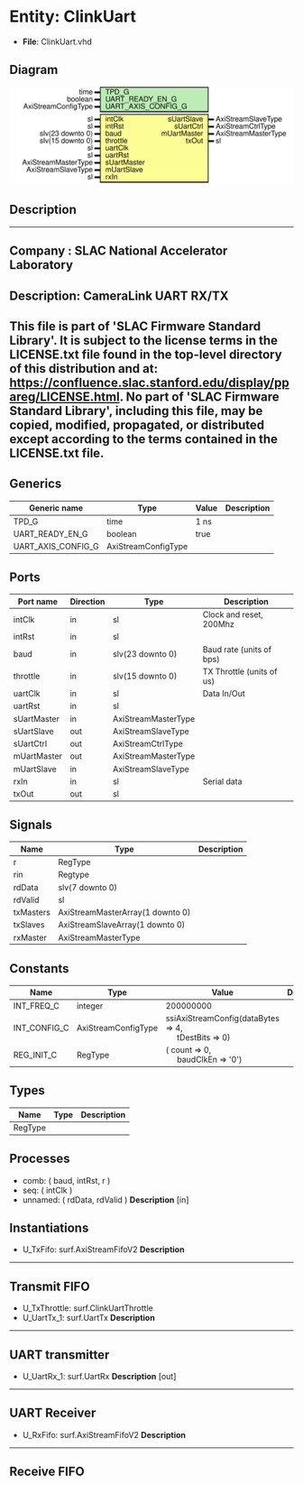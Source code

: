 # Entity: ClinkUart

- **File**: ClinkUart.vhd
## Diagram

![Diagram](ClinkUart.svg "Diagram")
## Description

-----------------------------------------------------------------------------
 Company    : SLAC National Accelerator Laboratory
-----------------------------------------------------------------------------
 Description:
 CameraLink UART RX/TX
-----------------------------------------------------------------------------
 This file is part of 'SLAC Firmware Standard Library'.
 It is subject to the license terms in the LICENSE.txt file found in the
 top-level directory of this distribution and at:
    https://confluence.slac.stanford.edu/display/ppareg/LICENSE.html.
 No part of 'SLAC Firmware Standard Library', including this file,
 may be copied, modified, propagated, or distributed except according to
 the terms contained in the LICENSE.txt file.
-----------------------------------------------------------------------------
## Generics

| Generic name       | Type                | Value | Description |
| ------------------ | ------------------- | ----- | ----------- |
| TPD_G              | time                | 1 ns  |             |
| UART_READY_EN_G    | boolean             | true  |             |
| UART_AXIS_CONFIG_G | AxiStreamConfigType |       |             |
## Ports

| Port name   | Direction | Type                | Description                |
| ----------- | --------- | ------------------- | -------------------------- |
| intClk      | in        | sl                  | Clock and reset, 200Mhz    |
| intRst      | in        | sl                  |                            |
| baud        | in        | slv(23 downto 0)    |  Baud rate (units of bps)  |
| throttle    | in        | slv(15 downto 0)    |  TX Throttle (units of us) |
| uartClk     | in        | sl                  | Data In/Out                |
| uartRst     | in        | sl                  |                            |
| sUartMaster | in        | AxiStreamMasterType |                            |
| sUartSlave  | out       | AxiStreamSlaveType  |                            |
| sUartCtrl   | out       | AxiStreamCtrlType   |                            |
| mUartMaster | out       | AxiStreamMasterType |                            |
| mUartSlave  | in        | AxiStreamSlaveType  |                            |
| rxIn        | in        | sl                  | Serial data                |
| txOut       | out       | sl                  |                            |
## Signals

| Name      | Type                             | Description |
| --------- | -------------------------------- | ----------- |
| r         | RegType                          |             |
| rin       | Regtype                          |             |
| rdData    | slv(7 downto 0)                  |             |
| rdValid   | sl                               |             |
| txMasters | AxiStreamMasterArray(1 downto 0) |             |
| txSlaves  | AxiStreamSlaveArray(1 downto 0)  |             |
| rxMaster  | AxiStreamMasterType              |             |
## Constants

| Name         | Type                | Value                                                                                   | Description |
| ------------ | ------------------- | --------------------------------------------------------------------------------------- | ----------- |
| INT_FREQ_C   | integer             |  200000000                                                                              |             |
| INT_CONFIG_C | AxiStreamConfigType |  ssiAxiStreamConfig(dataBytes => 4,<br><span style="padding-left:20px"> tDestBits => 0) |             |
| REG_INIT_C   | RegType             |  (       count     => 0,<br><span style="padding-left:20px">       baudClkEn => '0')    |             |
## Types

| Name    | Type | Description |
| ------- | ---- | ----------- |
| RegType |      |             |
## Processes
- comb: ( baud, intRst, r )
- seq: ( intClk )
- unnamed: ( rdData, rdValid )
**Description**
 [in] 
## Instantiations

- U_TxFifo: surf.AxiStreamFifoV2
**Description**
-----------------------------------------------------------------------------------------------
 Transmit FIFO
-----------------------------------------------------------------------------------------------

- U_TxThrottle: surf.ClinkUartThrottle
- U_UartTx_1: surf.UartTx
**Description**
-----------------------------------------------------------------------------------------------
 UART transmitter
-----------------------------------------------------------------------------------------------

- U_UartRx_1: surf.UartRx
**Description**
 [out]
-----------------------------------------------------------------------------------------------
 UART Receiver
-----------------------------------------------------------------------------------------------

- U_RxFifo: surf.AxiStreamFifoV2
**Description**
-----------------------------------------------------------------------------------------------
 Receive FIFO
-----------------------------------------------------------------------------------------------

